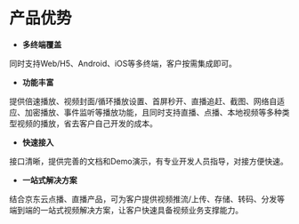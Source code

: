 # 产品优势

-   **多终端覆盖**

同时支持Web/H5、Android、iOS等多终端，客户按需集成即可。

-   **功能丰富**

提供倍速播放、视频封面/循环播放设置、首屏秒开、直播追赶、截图、网络自适应、加密播放、事件监听等播放功能，且同时支持直播、点播、本地视频等多种类型视频的播放，省去客户自己开发的成本。

-   **快速接入**

接口清晰，提供完善的文档和Demo演示，有专业开发人员指导，对接方便快速。

-   **一站式解决方案**

结合京东云点播、直播产品，可为客户提供视频推流/上传、存储、转码、分发等端到端的一站式视频解决方案，让客户快速具备视频业务支撑能力。


